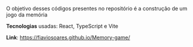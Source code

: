 O objetivo desses códigos presentes no repositório é a construção de um jogo da memória

**Tecnologias** usadas: React, TypeScript e Vite

**Link**: https://fiaviosoares.github.io/Memory-game/
